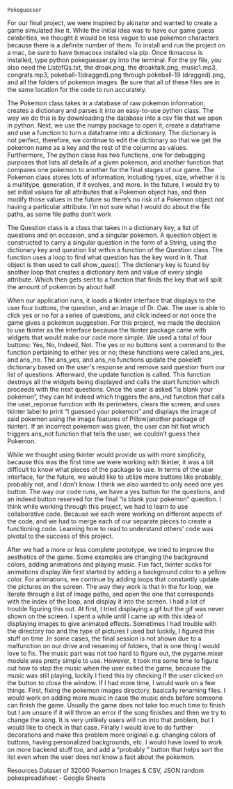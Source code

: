 	Pokeguesser

For our final project, we were inspired by akinator and wanted to create a game simulated like it. While the initial idea was to have our game guess celebrities,
we thought it would be less vague to use pokemon characters because there is a definite number of them. To install and run the project on a mac, 
be sure to have tkmacosx installed via pip. Once tkmacosx is installed, type python pokeguesser.py into the terminal. For the py file, you also need the ListofQs.txt, 
the droak.png, the droaktalk.png, music1.mp3, congrats.mp3, pokeball-1(dragged).png through pokeball-19 (dragged).png, and all the folders of pokemon images.
Be sure that all of these files are in the same location for the code to run accurately.

The Pokemon class takes in a database of raw pokemon information, creates a dictionary and parses it into an easy-to-use python class. 
The way we do this is by downloading the database into a csv file that we open in python. Next, we use the numpy package to open it, create a
dataframe and use a function to turn a dataframe into a dictionary. The dictionary is not perfect, therefore, we continue to edit the dictionary
so that we get the pokemon name as a key and the rest of the columns as values. Furthermore, The python class has two functions, one for debugging
purposes that lists all details of a given pokemon, and another function that compares one pokemon to another for the final stages of our game. 
The Pokemon class stores lots of information, including types, size, whether it is a multitype, generation, if it evolves, and more. In the future,
I would try to set initial values for all attributes that a Pokemon object has, and then modify those values in the future so there’s no risk of a 
Pokemon object not having a particular attribute. I’m not sure what I would do about the file paths, as some file paths don’t work

The Question class is a class that takes in a dictionary key, a list of questions and on occasion, and a singular pokemon. A question object is constructed to carry a singular question in the form of a String, using the dictionary key and question list within a function of the Question class. The function uses a loop to find what question has the key word in it. That object is then used to call show_ques(). The dictionary key is found by another loop that creates a dictionary item and value of every single attribute. Which then gets sent to a function that finds the key that will split the amount of pokemon by about half.

When our application runs, it loads a tkinter interface that displays to the user four buttons, the question, and an image of Dr. Oak. The user is able to click yes or no for a series of questions, and click indeed or not once the game gives a pokemon suggestion. For this project, we made the decision to use tkinter as the interface because the tkinter package came with widgets that would make our code more simple. We used a total of four buttons: Yes, No, Indeed, Not. The yes or no buttons sent a command to the function pertaining to either yes or no; these functions were called ans_yes, and ans_no. The ans_yes, and ans_no functions update the pokeleft dictionary based on the user's response and remove said question from our list of questions. Afterward, the update function is called. This function destroys all the widgets being displayed and calls the start function which proceeds with the next questions. Once the user is asked “is blank your pokemon”, they can hit indeed which triggers the ans_ind function that calls the user_reponse function with its perimeters, clears the screen, and uses tkinter label to print “I guessed your pokemon” and displays the image of said pokemon using the image features of Pillow(another package of tkinter). If an incorrect pokemon was given, the user can hit Not which triggers ans_not function that tells the user, we couldn’t guess their Pokemon.

While we thought using tkinter would provide us with more simplicity, because this was the first time we were working with tkinter, it was a bit difficult to know what pieces of the package to use. In terms of the user interface, for the future, we would like to utilize more buttons like probably, probably not, and I don’t know. I think we also wanted to only need one yes button. The way our code runs, we have a yes button for the questions, and an indeed button reserved for the final “is blank your pokemon” question. I think while working through this project, we had to learn to use collaborative code. Because we each were working on different aspects of the code, and we had to merge each of our separate pieces to create a functioning code. Learning how to read to understand others' code was pivotal to the success of this project.

After we had a more or less complete prototype, we tried to improve the aesthetics of the game. Some examples are changing the background colors, adding animations and playing music. Fun fact, tkinter sucks for animations display.We first started by adding a background color to a yellow color. For animations, we continue by adding loops that constantly update the pictures on the screen. The way they work is that in the for loop, we iterate through a list of image paths, and open the one that corresponds with the index of the loop, and display it into the screen. I had a lot of trouble figuring this out. At first, I tried displaying a gif but the gif was never shown on the screen. I spent a while until I came up with this idea of displaying images to give animated effects. Sometimes I had trouble with the directory too and the type of pictures I used but luckily, I figured this stuff on time .In some cases, the final session is not shown due to a malfunction on our drive and renaming of folders, that is one thing I would love to fix. The music part was not too hard to figure out, the pygame.mixer module was pretty simple to use. However, it took me some time to figure out how to stop the music when the user exited the game, because the music was still playing, luckily I fixed this by checking if the user clicked on the button to close the window. If I had more time, I would work on a few things. First, fixing the pokemon images directory, basically renaming files. I would work on adding more music in case the music ends before someone can finish the game. Usually the game does not take too much time to finish but I am unsure if it will throw an error if the song finishes and then we try to change the song. It is very unlikely users will run into that problem, but I would like to check in that case. Finally I would love to do further decorations and make this problem more original e.g. changing colors of buttons, having personalized backgrounds, etc. I would have loved to work on more backend stuff too, and add a “probably ” button that helps sort the list even when the user does not know a fact about the pokemon.

Resources
Dataset of 32000 Pokemon Images & CSV, JSON
random pokespreadsheet - Google Sheets
